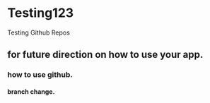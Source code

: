 # Testing123
Testing Github Repos
## for future direction on how to use your app.
### how to use github.
#### branch change.